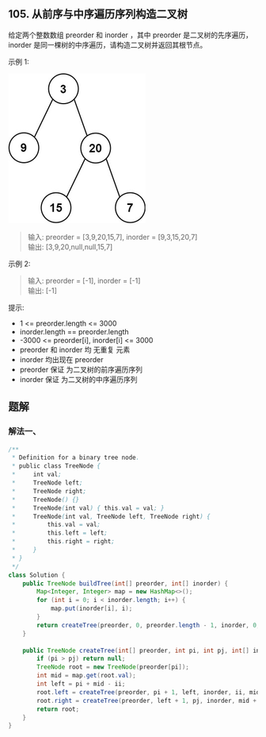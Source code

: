 ## 105. 从前序与中序遍历序列构造二叉树

给定两个整数数组 preorder 和 inorder ，其中 preorder 是二叉树的先序遍历， inorder 是同一棵树的中序遍历，请构造二叉树并返回其根节点。

 

示例 1:

![t1](./figs/tree%20(1).jpg)

>输入: preorder = [3,9,20,15,7], inorder = [9,3,15,20,7]  
>输出: [3,9,20,null,null,15,7]  


示例 2:

>输入: preorder = [-1], inorder = [-1]  
>输出: [-1]  
 

提示:

- 1 <= preorder.length <= 3000
- inorder.length == preorder.length
- -3000 <= preorder[i], inorder[i] <= 3000
- preorder 和 inorder 均 无重复 元素
- inorder 均出现在 preorder
- preorder 保证 为二叉树的前序遍历序列
- inorder 保证 为二叉树的中序遍历序列


## 题解

### 解法一、

```java
/**
 * Definition for a binary tree node.
 * public class TreeNode {
 *     int val;
 *     TreeNode left;
 *     TreeNode right;
 *     TreeNode() {}
 *     TreeNode(int val) { this.val = val; }
 *     TreeNode(int val, TreeNode left, TreeNode right) {
 *         this.val = val;
 *         this.left = left;
 *         this.right = right;
 *     }
 * }
 */
class Solution {
    public TreeNode buildTree(int[] preorder, int[] inorder) {
        Map<Integer, Integer> map = new HashMap<>();
        for (int i = 0; i < inorder.length; i++) {
            map.put(inorder[i], i);
        }
        return createTree(preorder, 0, preorder.length - 1, inorder, 0, inorder.length - 1, map);
    }

    public TreeNode createTree(int[] preorder, int pi, int pj, int[] inorder, int ii, int ij, Map<Integer, Integer> map) {
        if (pi > pj) return null;
        TreeNode root = new TreeNode(preorder[pi]);
        int mid = map.get(root.val);
        int left = pi + mid - ii;
        root.left = createTree(preorder, pi + 1, left, inorder, ii, mid - 1, map);
        root.right = createTree(preorder, left + 1, pj, inorder, mid + 1, ij, map);
        return root;
    }
}
```